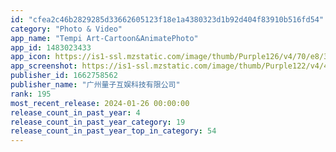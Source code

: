 ```yaml
---
id: "cfea2c46b2829285d33662605123f18e1a4380323d1b92d404f83910b516fd54"
category: "Photo & Video"
app_name: "Tempi Art-Cartoon&AnimatePhoto"
app_id: 1483023433
app_icon: https://is1-ssl.mzstatic.com/image/thumb/Purple126/v4/70/e8/33/70e83302-a220-baab-c6c2-e88236fb66e6/AppIcon-1x_U007emarketing-0-5-0-0-P3-85-220-0.png/1024x1024bb.png
app_screenshot: https://is1-ssl.mzstatic.com/image/thumb/Purple122/v4/44/42/9b/44429b46-e66c-9251-d6be-e324c3373398/181651f8-c8e3-4c28-bb11-671ed0910f6a__U53d8_U8001x-en.jpg/1242x2688bb.png
publisher_id: 1662758562
publisher_name: "广州量子互娱科技有限公司"
rank: 195
most_recent_release: 2024-01-26 00:00:00
release_count_in_past_year: 4
release_count_in_past_year_category: 19
release_count_in_past_year_top_in_category: 54
---
```

